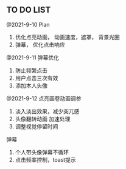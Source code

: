 
## TO DO LIST

@2021-9-10 Plan

1. 优化点亮动画， 动画速度，遮罩， 背景光圈
2. 弹幕， 优化点击响应


@2021-9-11  弹幕优化

1. 防止频繁点击
2. 用户点击三次有效
3. 添加本人头像





@2021-9-12 点亮画卷动画调参

1. 淡入淡出效果，减少突兀感
2. 头像翻转动画 加速处理
3. 调整视觉停留时间


弹幕
1. 个人带头像弹幕不循环
2. 点击频率控制，toast提示


